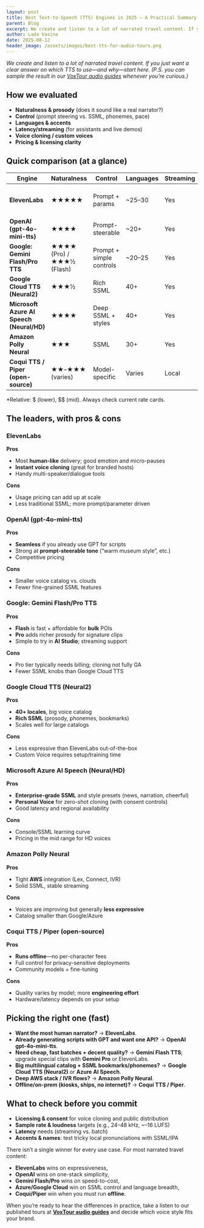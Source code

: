 ```yaml
---
layout: post
title: Best Text-to-Speech (TTS) Engines in 2025 — A Practical Summary
parent: Blog
excerpt: We create and listen to a lot of narrated travel content. If you just want a clear answer on which TTS to use—and why—start here. (P.S. you can sample the result in our VoxTour audio guides whenever you’re curious.)
author: Lada Vasina
date: 2025-08-12
header_image: /assets/images/best-tts-for-audio-tours.png
---
```


*We create and listen to a lot of narrated travel content. If you just want a clear answer on which TTS to use—and why—start here. (P.S. you can sample the result in our [VoxTour audio guides](https://voxtour.ai) whenever you’re curious.)*

## How we evaluated

* **Naturalness & prosody** (does it sound like a real narrator?)
* **Control** (prompt steering vs. SSML, phonemes, pace)
* **Languages & accents**
* **Latency/streaming** (for assistants and live demos)
* **Voice cloning / custom voices**
* **Pricing & licensing clarity**

## Quick comparison (at a glance)

| Engine                                    | Naturalness               | Control                  | Languages | Streaming | Cloning                    | Cost tier\*             | Best for                            |
| ----------------------------------------- | ------------------------- | ------------------------ | --------- | --------- | -------------------------- | ----------------------- | ----------------------------------- |
| **ElevenLabs**                            | ★★★★★                     | Prompt + params          | \~25–30   | Yes       | Yes (zero-shot)            | \$\$                    | Premium narration, character voices |
| **OpenAI (gpt-4o-mini-tts)**              | ★★★★                      | Prompt-steerable         | \~20+     | Yes       | Basic                      | \$                      | One-stack workflow with GPT         |
| **Google: Gemini Flash/Pro TTS**          | ★★★★ (Pro) / ★★★½ (Flash) | Prompt + simple controls | \~20–25   | Yes       | Not full cloning (preview) | \$ (Flash) / \$\$ (Pro) | Fast, affordable batch work         |
| **Google Cloud TTS (Neural2)**            | ★★★½                      | Rich SSML                | 40+       | Yes       | Custom Voice (trained)     | \$\$                    | Large multilingual catalogs         |
| **Microsoft Azure AI Speech (Neural/HD)** | ★★★★                      | Deep SSML + styles       | 40+       | Yes       | Personal Voice (zero-shot) | \$\$                    | Enterprise control, precise pacing  |
| **Amazon Polly Neural**                   | ★★★                       | SSML                     | 30+       | Yes       | Limited                    | \$\$                    | AWS/IVR integrations                |
| **Coqui TTS / Piper (open-source)**       | ★★–★★★ (varies)           | Model-specific           | Varies    | Local     | Yes (DIY)                  | Free (hardware)         | Offline kiosks, privacy-critical    |

\*Relative: \$ (lower), \$\$ (mid). Always check current rate cards.


## The leaders, with pros & cons

### ElevenLabs

**Pros**

* Most **human-like** delivery; good emotion and micro-pauses
* **Instant voice cloning** (great for branded hosts)
* Handy multi-speaker/dialogue tools

**Cons**

* Usage pricing can add up at scale
* Less traditional SSML; more prompt/parameter driven

### OpenAI (gpt-4o-mini-tts)

**Pros**

* **Seamless** if you already use GPT for scripts
* Strong at **prompt-steerable tone** (“warm museum style”, etc.)
* Competitive pricing

**Cons**

* Smaller voice catalog vs. clouds
* Fewer fine-grained SSML features

### Google: Gemini Flash/Pro TTS

**Pros**

* **Flash** is fast + affordable for **bulk** POIs
* **Pro** adds richer prosody for signature clips
* Simple to try in **AI Studio**; streaming support

**Cons**

* Pro tier typically needs billing; cloning not fully GA
* Fewer SSML knobs than Google Cloud TTS

### Google Cloud TTS (Neural2)

**Pros**

* **40+ locales**, big voice catalog
* **Rich SSML** (prosody, phonemes, bookmarks)
* Scales well for large catalogs

**Cons**

* Less expressive than ElevenLabs out-of-the-box
* Custom Voice requires setup/training time

### Microsoft Azure AI Speech (Neural/HD)

**Pros**

* **Enterprise-grade SSML** and style presets (news, narration, cheerful)
* **Personal Voice** for zero-shot cloning (with consent controls)
* Good latency and regional availability

**Cons**

* Console/SSML learning curve
* Pricing in the mid range for HD voices

### Amazon Polly Neural

**Pros**

* Tight **AWS** integration (Lex, Connect, IVR)
* Solid SSML, stable streaming

**Cons**

* Voices are improving but generally **less expressive**
* Catalog smaller than Google/Azure

### Coqui TTS / Piper (open-source)

**Pros**

* **Runs offline**—no per-character fees
* Full control for privacy-sensitive deployments
* Community models + fine-tuning

**Cons**

* Quality varies by model; more **engineering effort**
* Hardware/latency depends on your setup

## Picking the right one (fast)

* **Want the most human narrator?** → **ElevenLabs**.
* **Already generating scripts with GPT and want one API?** → **OpenAI gpt-4o-mini-tts**.
* **Need cheap, fast batches + decent quality?** → **Gemini Flash TTS**; upgrade special clips with **Gemini Pro** or ElevenLabs.
* **Big multilingual catalog + SSML bookmarks/phonemes?** → **Google Cloud TTS (Neural2)** or **Azure AI Speech**.
* **Deep AWS stack / IVR flows?** → **Amazon Polly Neural**.
* **Offline/on-prem (kiosks, ships, no internet)?** → **Coqui TTS / Piper**.

## What to check before you commit

* **Licensing & consent** for voice cloning and public distribution
* **Sample rate & loudness** targets (e.g., 24–48 kHz, \~–16 LUFS)
* **Latency** needs (streaming vs. batch)
* **Accents & names**: test tricky local pronunciations with SSML/IPA


There isn’t a single winner for every use case. For most narrated travel content:

* **ElevenLabs** wins on expressiveness,
* **OpenAI** wins on one-stack simplicity,
* **Gemini Flash/Pro** wins on speed-to-cost,
* **Azure/Google Cloud** win on SSML control and language breadth,
* **Coqui/Piper** win when you must run **offline**.

When you’re ready to hear the differences in practice, take a listen to our published tours at **[VoxTour audio guides](https://voxtour.ai)** and decide which voice style fits your brand.


